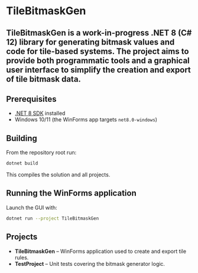 # TileBitmaskGen

TileBitmaskGen is a work-in-progress .NET 8 (C# 12) library for generating bitmask values and code for tile-based systems.
The project aims to provide both programmatic tools and a graphical user interface to simplify the creation and export of tile bitmask data.
---

## Prerequisites

- [.NET 8 SDK](https://dotnet.microsoft.com/) installed
- Windows 10/11 (the WinForms app targets `net8.0-windows`)

## Building

From the repository root run:

```bash
dotnet build
```

This compiles the solution and all projects.

## Running the WinForms application

Launch the GUI with:

```bash
dotnet run --project TileBitmaskGen
```

## Projects

- **TileBitmaskGen** – WinForms application used to create and export tile rules.
- **TestProject** – Unit tests covering the bitmask generator logic.

